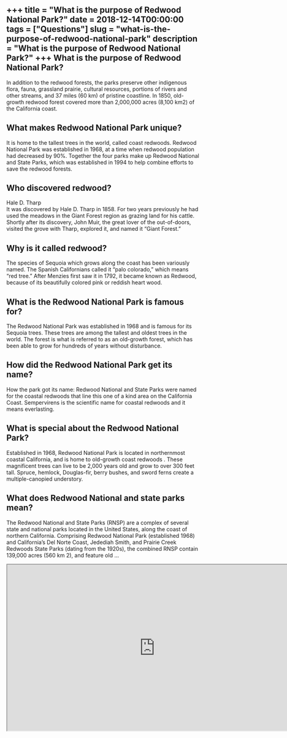 +++
title = "What is the purpose of Redwood National Park?"
date = 2018-12-14T00:00:00
tags = ["Questions"]
slug = "what-is-the-purpose-of-redwood-national-park"
description = "What is the purpose of Redwood National Park?"
+++
What is the purpose of Redwood National Park?
---------------------------------------------

In addition to the redwood forests, the parks preserve other indigenous flora, fauna, grassland prairie, cultural resources, portions of rivers and other streams, and 37 miles (60 km) of pristine coastline. In 1850, old-growth redwood forest covered more than 2,000,000 acres (8,100 km2) of the California coast.

What makes Redwood National Park unique?
----------------------------------------

It is home to the tallest trees in the world, called coast redwoods. Redwood National Park was established in 1968, at a time when redwood population had decreased by 90%. Together the four parks make up Redwood National and State Parks, which was established in 1994 to help combine efforts to save the redwood forests.

Who discovered redwood?
-----------------------

Hale D. Tharp  
It was discovered by Hale D. Tharp in 1858. For two years previously he had used the meadows in the Giant Forest region as grazing land for his cattle. Shortly after its discovery, John Muir, the great lover of the out-of-doors, visited the grove with Tharp, explored it, and named it “Giant Forest.”

Why is it called redwood?
-------------------------

The species of Sequoia which grows along the coast has been variously named. The Spanish Californians called it “palo colorado,” which means “red tree.” After Menzies first saw it in 1792, it became known as Redwood, because of its beautifully colored pink or reddish heart wood.

What is the Redwood National Park is famous for?
------------------------------------------------

The Redwood National Park was established in 1968 and is famous for its Sequoia trees. These trees are among the tallest and oldest trees in the world. The forest is what is referred to as an old-growth forest, which has been able to grow for hundreds of years without disturbance.

How did the Redwood National Park get its name?
-----------------------------------------------

How the park got its name: Redwood National and State Parks were named for the coastal redwoods that line this one of a kind area on the California Coast. Sempervirens is the scientific name for coastal redwoods and it means everlasting.

What is special about the Redwood National Park?
------------------------------------------------

Established in 1968, Redwood National Park is located in northernmost coastal California, and is home to old-growth coast redwoods . These magnificent trees can live to be 2,000 years old and grow to over 300 feet tall. Spruce, hemlock, Douglas-fir, berry bushes, and sword ferns create a multiple-canopied understory.

What does Redwood National and state parks mean?
------------------------------------------------

 The Redwood National and State Parks (RNSP) are a complex of several state and national parks located in the United States, along the coast of northern California. Comprising Redwood National Park (established 1968) and California’s Del Norte Coast, Jedediah Smith, and Prairie Creek Redwoods State Parks (dating from the 1920s), the combined RNSP contain 139,000 acres (560 km 2), and feature old …

<iframe allow="accelerometer; autoplay; clipboard-write; encrypted-media; gyroscope; picture-in-picture" allowfullscreen="" class="__youtube_prefs__  epyt-is-override  no-lazyload" data-no-lazy="1" data-origheight="433" data-origwidth="770" data-skipgform_ajax_framebjll="" height="433" id="_ytid_73807" loading="lazy" src="https://www.youtube.com/embed/MglBOaOnzqM?enablejsapi=1&autoplay=0&cc_load_policy=0&cc_lang_pref=&iv_load_policy=1&loop=0&modestbranding=0&rel=1&fs=1&playsinline=0&autohide=2&theme=dark&color=red&controls=1&" title="YouTube player" width="770"></iframe>